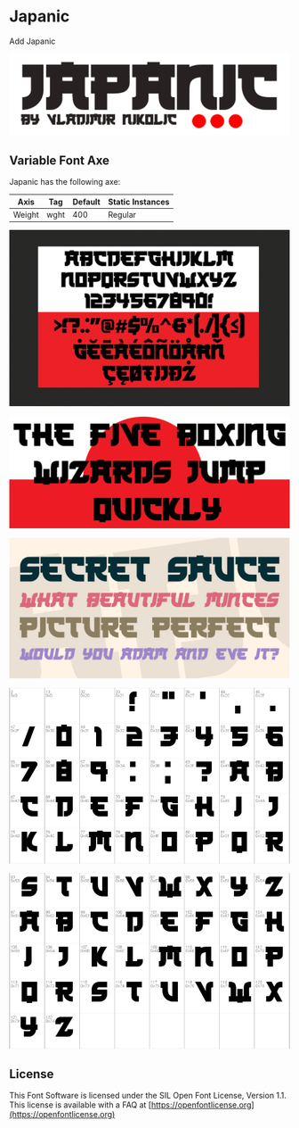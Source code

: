 # Japanic
Add Japanic

![Image](documentation/image1.png)

## Variable Font Axe

Japanic has the following axe:

Axis | Tag | Default | Static Instances
--- | --- | --- | ---
Weight | wght | 400 | Regular

![Image](documentation/image2.png)

![Image](documentation/image3.png)

![Image](documentation/image4.png)

![Image](documentation/image5.png)

![Image](documentation/image6.png)

## License

This Font Software is licensed under the SIL Open Font License, Version 1.1.
This license is available with a FAQ at [https://openfontlicense.org](https://openfontlicense.org)

